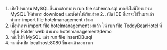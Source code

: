 
1. เปิดโปรแกรม MySQL ขึ้นมาแล้วทำการ run file schema.sql หากยังไม่มีโปรแกรม MySQL ให้ทำการ download และตั้งค่าให้เรียบร้อย
2.. เปิด IDE ที่เราจะใช้ขึ้นมาแล้วทำการ import file hotelmanagement เข้ามา 
3. เมื่อทำการ import file hotelmanagement มาแล้ว ให้ run file TeddyBearHotel ที่อยู่ใน Folder web ผ่านทาง hotelmanagement\demo
4. กลับไปที่ MySQL แล้ว run file insertDB.sql 
5. จากนั้นเปิด localhost:8080 ขึ้นมาแล้วลอง run

